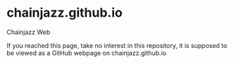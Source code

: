# chainjazz.github.io
Chainjazz Web

If you reached this page, take no interest in this repository,
it is supposed to be viewed as a GitHub webpage
on chainjazz.github.io
